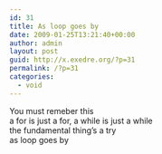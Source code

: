 ```yaml
---
id: 31
title: As loop goes by
date: 2009-01-25T13:21:40+00:00
author: admin
layout: post
guid: http://x.exedre.org/?p=31
permalink: /?p=31
categories:
  - void
---
```

You must remeber this  
a for is just a for, a while is just a while  
the fundamental thing&#8217;s a try  
as loop goes by